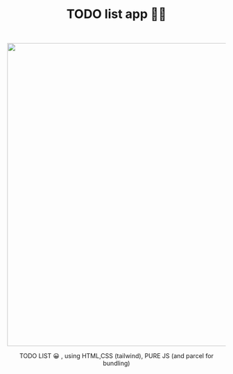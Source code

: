 <h1 align="center"> TODO list app 💪🏻</h1> <br>
<p align="center">
  <a href="https://danielshokri.github.io/todolist/">
    <img src="http://g.recordit.co/aRSC0hbGXY.gif" width="700px">
  </a>
</p>

<p align="center">
  TODO LIST 😀 , using HTML,CSS (tailwind), PURE JS (and parcel for bundling)
</p>


